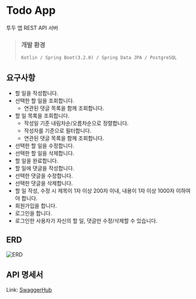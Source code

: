 # Todo App
투두 앱 REST API 서버    

> ### 개발 환경
>     Kotlin / Spring Boot(3.2.0) / Spring Data JPA / PostgreSQL

## 요구사항
- 할 일을 작성합니다.
- 선택한 할 일을 조회합니다.
  - 연관된 댓글 목록을 함께 조회합니다.
- 할 일 목록을 조회합니다.
  - 작성일 기준 내림차순/오름차순으로 정렬합니다.
  - 작성자를 기준으로 필터합니다.
  - 연관된 댓글 목록을 함께 조회합니다.
- 선택한 할 일을 수정합니다.
- 선택한 할 일을 삭제합니다.
- 할 일을 완료합니다.
- 할 일에 댓글을 작성합니다.
- 선택한 댓글을 수정합니다.
- 선택한 댓글을 삭제합니다.
- 할 일 작성, 수정 시 제목이 1자 이상 200자 이내, 내용이 1자 이상 1000자 이하여야 합니다.
- 회원가입을 합니다.
- 로그인을 합니다.
- 로그인한 사용자가 자신의 할 일, 댓글만 수정/삭제할 수 있습니다.

## ERD
![ERD](https://github.com/adorecamus/todo-app/assets/115597692/039292b6-ef49-491f-a096-ccc3c4a0cbd9)

## API 명세서
Link: [SwaggerHub](https://app.swaggerhub.com/apis-docs/YuminChoi/To-do/3.0.0)
